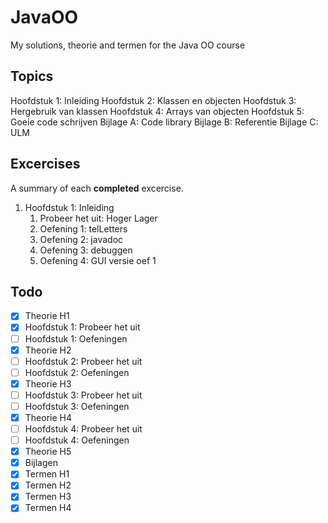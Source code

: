 # JavaOO
My solutions, theorie and termen for the Java OO course

## Topics
Hoofdstuk 1: Inleiding
Hoofdstuk 2: Klassen en objecten
Hoofdstuk 3: Hergebruik van klassen
Hoofdstuk 4: Arrays van objecten
Hoofdstuk 5: Goeie code schrijven
Bijlage A: Code library
Bijlage B: Referentie
Bijlage C: ULM

## Excercises
A summary of each **completed** excercise.
1. Hoofdstuk 1: Inleiding
	1. Probeer het uit: Hoger Lager
	2. Oefening 1: telLetters
	3. Oefening 2: javadoc
	4. Oefening 3: debuggen
	5. Oefening 4: GUI versie oef 1

## Todo
- [x] Theorie H1
- [x] Hoofdstuk 1: Probeer het uit
- [ ] Hoofdstuk 1: Oefeningen
- [x] Theorie H2
- [ ] Hoofdstuk 2: Probeer het uit
- [ ] Hoofdstuk 2: Oefeningen
- [x] Theorie H3
- [ ] Hoofdstuk 3: Probeer het uit
- [ ] Hoofdstuk 3: Oefeningen
- [x] Theorie H4
- [ ] Hoofdstuk 4: Probeer het uit
- [ ] Hoofdstuk 4: Oefeningen
- [x] Theorie H5
- [x] Bijlagen
- [x] Termen H1
- [x] Termen H2
- [x] Termen H3
- [x] Termen H4